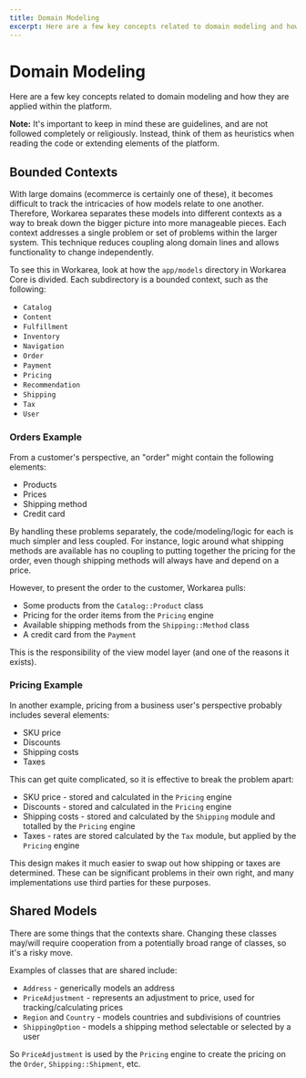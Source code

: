 ```yaml
---
title: Domain Modeling
excerpt: Here are a few key concepts related to domain modeling and how they are applied within the platform.
---
```


# Domain Modeling

Here are a few key concepts related to domain modeling and how they are applied within the platform.

**Note:** It's important to keep in mind these are guidelines, and are not followed completely or religiously. Instead, think of them as heuristics when reading the code or extending elements of the platform.

## Bounded Contexts

With large domains (ecommerce is certainly one of these), it becomes difficult to track the intricacies of how models relate to one another. Therefore, Workarea separates these models into different contexts as a way to break down the bigger picture into more manageable pieces. Each context addresses a single problem or set of problems within the larger system. This technique reduces coupling along domain lines and allows functionality to change independently.

To see this in Workarea, look at how the `app/models` directory in Workarea Core is divided. Each subdirectory is a bounded context, such as the following:

- `Catalog`
- `Content`
- `Fulfillment`
- `Inventory`
- `Navigation`
- `Order`
- `Payment`
- `Pricing`
- `Recommendation`
- `Shipping`
- `Tax`
- `User`

### Orders Example

From a customer's perspective, an "order" might contain the following elements:

- Products
- Prices
- Shipping method
- Credit card

By handling these problems separately, the code/modeling/logic for each is much simpler and less coupled. For instance, logic around what shipping methods are available has no coupling to putting together the pricing for the order, even though shipping methods will always have and depend on a price.

However, to present the order to the customer, Workarea pulls:

- Some products from the `Catalog::Product` class
- Pricing for the order items from the `Pricing` engine
- Available shipping methods from the `Shipping::Method` class
- A credit card from the `Payment`

This is the responsibility of the view model layer (and one of the reasons it exists).

### Pricing Example

In another example, pricing from a business user's perspective probably includes several elements:

- SKU price
- Discounts
- Shipping costs
- Taxes

This can get quite complicated, so it is effective to break the problem apart:

- SKU price - stored and calculated in the `Pricing` engine
- Discounts - stored and calculated in the `Pricing` engine
- Shipping costs - stored and calculated by the `Shipping` module and totalled by the `Pricing` engine
- Taxes - rates are stored calculated by the `Tax` module, but applied by the `Pricing` engine

This design makes it much easier to swap out how shipping or taxes are determined. These can be significant problems in their own right, and many implementations use third parties for these purposes.

## Shared Models

There are some things that the contexts share. Changing these classes may/will require cooperation from a potentially broad range of classes, so it's a risky move.

Examples of classes that are shared include:

- `Address` - generically models an address
- `PriceAdjustment` - represents an adjustment to price, used for tracking/calculating prices
- `Region` and `Country` - models countries and subdivisions of countries
- `ShippingOption` - models a shipping method selectable or selected by a user

So `PriceAdjustment` is used by the `Pricing` engine to create the pricing on the `Order`, `Shipping::Shipment`, etc.


